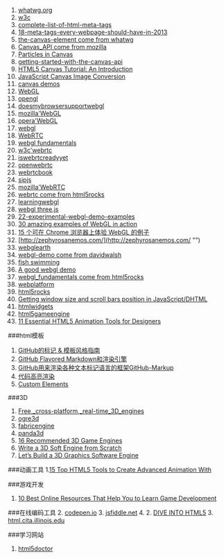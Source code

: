 1. [whatwg.org](https://html.spec.whatwg.org/multipage/ "")
2. [w3c](http://www.w3.org/ "")
3. [complete-list-of-html-meta-tags](http://code.lancepollard.com/complete-list-of-html-meta-tags/ "")
4. [18-meta-tags-every-webpage-should-have-in-2013](http://www.iacquire.com/blog/18-meta-tags-every-webpage-should-have-in-2013"")
3. [the-canvas-element come from whatwg](https://html.spec.whatwg.org/multipage/scripting.html#the-canvas-element "")
3. [Canvas_API come from mozilla](https://developer.mozilla.org/en-US/docs/Web/API/Canvas_API"")
3. [Particles in Canvas](http://learnsome.co/blog/particles/ "")
4. [getting-started-with-the-canvas-api](http://blog.teamtreehouse.com/getting-started-with-the-canvas-api "")
5. [HTML5 Canvas Tutorial: An Introduction](http://www.sitepoint.com/html5-canvas-tutorial-introduction/ "")
6. [JavaScript Canvas Image Conversion](http://davidwalsh.name/convert-canvas-image "")
7. [canvas demos](http://www.webbingways.com/html5/canvas/ "")
3. [WebGL](http://www.khronos.org/webgl/ "")
4. [opengl](https://www.opengl.org/ "")
4. [doesmybrowsersupportwebgl](http://doesmybrowsersupportwebgl.com/ "")
4. [mozilla'WebGL](https://developer.mozilla.org/zh-CN/docs/Web/WebGL"")
5. [opera'WebGL](https://dev.opera.com/articles/raw-webgl-part-1-getting-started/ "")
6. [webgl](http://www.mediosyproyectos.com/puppetic/ "")
4. [WebRTC](http://www.webrtc.org/ "")
5. [webgl fundamentals](http://webglfundamentals.org/ "")
5. [w3c'webrtc](http://www.w3.org/TR/webrtc/ "")
6. [iswebrtcreadyyet](http://iswebrtcreadyyet.com/ "")
7. [openwebrtc](http://www.openwebrtc.io/ "")
8. [webrtcbook](http://webrtcbook.com/ "")
8. [sipjs](http://sipjs.com/ "")
5. [mozilla'WebRTC](https://developer.mozilla.org/zh-CN/docs/WebRTC "")
6. [webrtc come from html5rocks](http://www.html5rocks.com/en/tutorials/webrtc/basics/ "")
5. [learningwebgl](http://learningwebgl.com/ "")
6. [webgl three.js](http://www.natural-science.or.jp/article/20120220155529.php "")
6. [22-experimental-webgl-demo-examples](http://www.awwwards.com/22-experimental-webgl-demo-examples.html "")
7. [30 amazing examples of WebGL in action](http://www.creativebloq.com/3d/30-amazing-examples-webgl-action-6142954 "")
8. [15 个可在 Chrome 浏览器上体验 WebGL 的例子](http://www.oschina.net/news/26547/webgl-chrome "")
9. [http://zephyrosanemos.com/](http://zephyrosanemos.com/ "")
8. [webglearth](http://www.webglearth.com/ "")
8. [webgl-demo come from davidwalsh](http://davidwalsh.name/webgl-demo "")
9. [fish swimming](http://webglsamples.org/aquarium/aquarium.html "")
9. [A good webgl demo](http://www.bongiovi.tw/experiments/webgl/blossom/ "")
7. [webgl_fundamentals come from html5rocks](http://www.html5rocks.com/en/tutorials/webgl/webgl_fundamentals/ "")
5. [webplatform](https://www.webplatform.org/ "")
1. [html5rocks](http://www.html5rocks.com/zh/ "HTML5 Rocks is a Google logo project.")
2. [Getting window size and scroll bars position in JavaScript/DHTML](https://www.softcomplex.com/docs/get_window_size_and_scrollbar_position.html "")
3. [htmlwidgets](http://www.htmlwidgets.org/ "")
4. [html5gameengine](http://html5gameengine.com/ "")
5. [11 Essential HTML5 Animation Tools for Designers](http://devzum.com/2015/02/21/best-html5-animation-tools-for-designers/ "")

###html模板
1. [GitHub的标记 & 模板风格指南](https://github.com/styleguide/templates "")
2. [GitHub Flavored Markdown和渲染引擎](https://github.com/github/github-flavored-markdown "")
3. [GitHub用来渲染各种文本标记语言的框架GitHub-Markup](https://github.com/github/markup "")
4. [代码高亮渲染](https://github.com/tmm1/pygments.rb "")
5. [Custom Elements](http://www.html5rocks.com/en/tutorials/webcomponents/customelements/ "")

###3D
1. [Free,_cross-platform,_real-time_3D_engines](http://freegamedev.net/wiki/Free,_cross-platform,_real-time_3D_engines "")
1. [ogre3d](http://www.ogre3d.org/ "")
2. [fabricengine](http://fabricengine.com/ "")
3. [panda3d](https://www.panda3d.org/ "")
4. [16 Recommended 3D Game Engines](http://www.worldofleveldesign.com/categories/level_design_tutorials/recommended-game-engines.php "")
4. [Write a 3D Soft Engine from Scratch](http://www.sitepoint.com/series/write-a-3d-soft-engine-from-scratch/ "")
5. [Let’s Build a 3D Graphics Software Engine](http://gamedevelopment.tutsplus.com/series/lets-build-a-3d-graphics-software-engine--gamedev-12718 "")

###动画工具
1.[15 Top HTML5 Tools to Create Advanced Animation With](http://blog.templatemonster.com/2014/07/18/html5-animation-tools/ "")


###游戏开发
1. [10 Best Online Resources That Help You to Learn Game Development](http://devzum.com/2015/02/23/best-online-resources-for-game-development/ "")


###在线编码工具
2. [codepen.io](http://codepen.io/dongguangming/activity/ "")
3. [jsfiddle.net](http://jsfiddle.net/ "")
4. [](http://jsfiddle.net/ "")
2. [DIVE INTO HTML5](http://diveinto.html5doctor.com/index.html "")
3. [html.cita.illinois.edu](http://html.cita.illinois.edu/ "")

###学习网站
1. [html5doctor](http://html5doctor.com/ "")
